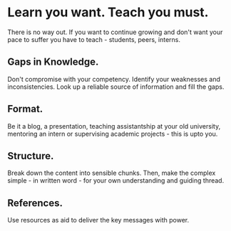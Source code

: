 # Learn you want. Teach you must.

There is no way out. If you want to continue growing and don't want your pace to suffer you have to teach - students, peers, interns.

## Gaps in Knowledge.
Don't compromise with your competency. Identify your weaknesses and inconsistencies. Look up a reliable source of information and fill the gaps.
## Format.
Be it a blog, a presentation, teaching assistantship at your old university, mentoring an intern or supervising academic projects - this is upto you.
## Structure.
Break down the content into sensible chunks. Then, make the complex simple - in written word - for your own understanding and guiding thread.
## References.
Use resources as aid to deliver the key messages with power.
